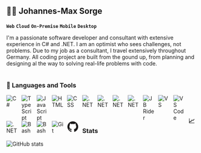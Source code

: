 ## 👨‍💻 Johannes-Max Sorge

**`Web`**
**`Cloud`**
**`On-Premise`**
**`Mobile`** 
**`Desktop`**

I'm a passionate software developer and consultant with extensive experience in C# and .NET. 
I am an optimist who sees challenges, not problems. Due to my job as a consultant, I travel extensively throughout Germany. 
All coding project are built from the gound up, from planning and designing al the way to solving real-life problems with code.

#

### 🧰 Languages and Tools

<picture>
  <source media="(prefers-color-scheme: dark)" srcset="https://cdn.jsdelivr.net/gh/devicons/devicon@latest/icons/csharp/csharp-original.svg">
  <source media="(prefers-color-scheme: light)" srcset="https://cdn.jsdelivr.net/gh/devicons/devicon@latest/icons/csharp/csharp-original.svg">
  <img align="left" alt="C#" width="30px" style="padding-right:10px;" src="https://cdn.jsdelivr.net/gh/devicons/devicon@latest/icons/csharp/csharp-original.svg">
</picture>

<picture>
  <source media="(prefers-color-scheme: dark)" srcset="https://cdn.jsdelivr.net/gh/devicons/devicon/icons/typescript/typescript-plain.svg">
  <source media="(prefers-color-scheme: light)" srcset="https://cdn.jsdelivr.net/gh/devicons/devicon/icons/typescript/typescript-plain.svg">
  <img align="left" alt="TypeScript" width="30px" style="padding-right:10px;" src="https://cdn.jsdelivr.net/gh/devicons/devicon/icons/typescript/typescript-plain.svg">
</picture>

<picture>
  <source media="(prefers-color-scheme: dark)" srcset="https://cdn.jsdelivr.net/gh/devicons/devicon/icons/javascript/javascript-plain.svg">
  <source media="(prefers-color-scheme: light)" srcset="https://cdn.jsdelivr.net/gh/devicons/devicon/icons/javascript/javascript-plain.svg">
  <img align="left" alt="JavaScript" width="30px" style="padding-right:10px;" src="https://cdn.jsdelivr.net/gh/devicons/devicon/icons/javascript/javascript-plain.svg">
</picture>

<picture>
  <source media="(prefers-color-scheme: dark)" srcset="https://cdn.jsdelivr.net/gh/devicons/devicon/icons/html5/html5-plain.svg">
  <source media="(prefers-color-scheme: light)" srcset="https://cdn.jsdelivr.net/gh/devicons/devicon/icons/html5/html5-plain.svg">
  <img align="left" alt="HTML" width="30px" style="padding-right:10px;" src="https://cdn.jsdelivr.net/gh/devicons/devicon/icons/html5/html5-plain.svg">
</picture>

<picture>
  <source media="(prefers-color-scheme: dark)" srcset="https://cdn.jsdelivr.net/gh/devicons/devicon/icons/css3/css3-plain.svg">
  <source media="(prefers-color-scheme: light)" srcset="https://cdn.jsdelivr.net/gh/devicons/devicon/icons/css3/css3-plain.svg">
  <img align="left" alt="CSS" width="30px" style="padding-right:10px;" src="https://cdn.jsdelivr.net/gh/devicons/devicon/icons/css3/css3-plain.svg">
</picture>

<picture>
  <source media="(prefers-color-scheme: dark)" srcset="https://upload.wikimedia.org/wikipedia/commons/thumb/7/7d/Microsoft_.NET_logo.svg/1280px-Microsoft_.NET_logo.svg.png">
  <source media="(prefers-color-scheme: light)" srcset="https://upload.wikimedia.org/wikipedia/commons/thumb/7/7d/Microsoft_.NET_logo.svg/1280px-Microsoft_.NET_logo.svg.png">
  <img align="left" alt=".NET" width="30px" style="padding-right:10px;" src="https://upload.wikimedia.org/wikipedia/commons/thumb/7/7d/Microsoft_.NET_logo.svg/1280px-Microsoft_.NET_logo.svg.png">
</picture>

<picture>
  <source media="(prefers-color-scheme: dark)" srcset="https://cdn.jsdelivr.net/gh/devicons/devicon@latest/icons/blazor/blazor-original.svg">
  <source media="(prefers-color-scheme: light)" srcset="https://cdn.jsdelivr.net/gh/devicons/devicon@latest/icons/blazor/blazor-original.svg">
  <img align="left" alt=".NET" width="30px" style="padding-right:10px;" src="https://cdn.jsdelivr.net/gh/devicons/devicon@latest/icons/blazor/blazor-original.svg">
</picture>

<picture>
  <source media="(prefers-color-scheme: dark)" srcset="https://cdn.jsdelivr.net/gh/devicons/devicon@latest/icons/vuejs/vuejs-original.svg">
  <source media="(prefers-color-scheme: light)" srcset="https://cdn.jsdelivr.net/gh/devicons/devicon@latest/icons/vuejs/vuejs-original.svg">
  <img align="left" alt=".NET" width="30px" style="padding-right:10px;" src="https://cdn.jsdelivr.net/gh/devicons/devicon@latest/icons/vuejs/vuejs-original.svg">
</picture>

<picture>
  <source media="(prefers-color-scheme: dark)" srcset="https://cdn.jsdelivr.net/gh/devicons/devicon@latest/icons/azure/azure-original.svg">
  <source media="(prefers-color-scheme: light)" srcset="https://cdn.jsdelivr.net/gh/devicons/devicon@latest/icons/azure/azure-original.svg">
  <img align="left" alt=".NET" width="30px" style="padding-right:10px;" src="https://cdn.jsdelivr.net/gh/devicons/devicon@latest/icons/azure/azure-original.svg">
</picture>

<picture>
  <source media="(prefers-color-scheme: dark)" srcset="https://cdn.jsdelivr.net/gh/devicons/devicon@latest/icons/rider/rider-original.svg">
  <source media="(prefers-color-scheme: light)" srcset="https://cdn.jsdelivr.net/gh/devicons/devicon@latest/icons/rider/rider-original.svg">
  <img align="left" alt="JB Rider" width="30px" style="padding-right:10px;" src="https://cdn.jsdelivr.net/gh/devicons/devicon@latest/icons/rider/rider-original.svg">
</picture>

<picture>
  <source media="(prefers-color-scheme: dark)" srcset="https://cdn.jsdelivr.net/gh/devicons/devicon@latest/icons/visualstudio/visualstudio-original.svg">
  <source media="(prefers-color-scheme: light)" srcset="https://cdn.jsdelivr.net/gh/devicons/devicon@latest/icons/visualstudio/visualstudio-original.svg">
  <img align="left" alt="VS" width="30px" style="padding-right:10px;" src="https://cdn.jsdelivr.net/gh/devicons/devicon@latest/icons/visualstudio/visualstudio-original.svg">
</picture>

<picture>
  <source media="(prefers-color-scheme: dark)" srcset="https://cdn.jsdelivr.net/gh/devicons/devicon@latest/icons/vscode/vscode-original.svg">
  <source media="(prefers-color-scheme: light)" srcset="https://cdn.jsdelivr.net/gh/devicons/devicon@latest/icons/vscode/vscode-original.svg">
  <img align="left" alt="VS Code" width="30px" style="padding-right:10px;" src="https://cdn.jsdelivr.net/gh/devicons/devicon@latest/icons/vscode/vscode-original.svg">
</picture>

<picture>
  <source media="(prefers-color-scheme: dark)" srcset="https://cdn.jsdelivr.net/gh/devicons/devicon@latest/icons/postgresql/postgresql-original.svg">
  <source media="(prefers-color-scheme: light)" srcset="https://cdn.jsdelivr.net/gh/devicons/devicon@latest/icons/postgresql/postgresql-original.svg">
  <img align="left" alt=".NET" width="30px" style="padding-right:10px;" src="https://cdn.jsdelivr.net/gh/devicons/devicon@latest/icons/postgresql/postgresql-original.svg">
</picture>

<picture>
  <source media="(prefers-color-scheme: dark)" srcset="https://cdn.jsdelivr.net/gh/devicons/devicon@latest/icons/elasticsearch/elasticsearch-original.svg">
  <source media="(prefers-color-scheme: light)" srcset="https://cdn.jsdelivr.net/gh/devicons/devicon@latest/icons/elasticsearch/elasticsearch-original.svg">
  <img align="left" alt="Bash" width="30px" style="padding-right:10px;" src="https://cdn.jsdelivr.net/gh/devicons/devicon@latest/icons/elasticsearch/elasticsearch-original.svg">
</picture>

<picture>
  <source media="(prefers-color-scheme: dark)" srcset="https://cdn.jsdelivr.net/gh/devicons/devicon@latest/icons/kibana/kibana-original.svg">
  <source media="(prefers-color-scheme: light)" srcset="https://cdn.jsdelivr.net/gh/devicons/devicon@latest/icons/kibana/kibana-original.svg">
  <img align="left" alt="Bash" width="30px" style="padding-right:10px;" src="https://cdn.jsdelivr.net/gh/devicons/devicon@latest/icons/kibana/kibana-original.svg">
</picture>

<picture>
  <source media="(prefers-color-scheme: dark)" srcset="https://cdn.jsdelivr.net/gh/devicons/devicon/icons/git/git-original.svg">
  <source media="(prefers-color-scheme: light)" srcset="https://cdn.jsdelivr.net/gh/devicons/devicon/icons/git/git-original.svg">
  <img align="left" alt="Git" width="30px" style="padding-right:10px;" src="https://cdn.jsdelivr.net/gh/devicons/devicon/icons/git/git-original.svg">
</picture>

<picture>
  <source media="(prefers-color-scheme: dark)" srcset="./icons/github-light.svg">
  <source media="(prefers-color-scheme: light)" srcset="./icons/github-dark.svg">
  <img align="left" alt="Git" width="30px" style="padding-right:10px;" src="./icons/github-dark.svg">
</picture>

<br />

# 

### 📈 Stats

![GitHub stats](https://github-readme-stats.vercel.app/api?username=jomaxso&show_icons=true&theme=github_dark)

<!--
<details>
	<summary><h3>Coding Journey</h3></summary>
</details>

**jomaxso/jomaxso** is a ✨ _special_ ✨ repository because its `README.md` (this file) appears on your GitHub profile.

Here are some ideas to get you started:

- 🔭 I’m currently working on ...
- 🌱 I’m currently learning ...
- 👯 I’m looking to collaborate on ...
- 🤔 I’m looking for help with ...
- 💬 Ask me about ...
- 📫 How to reach me: ...
- 😄 Pronouns: ...
- ⚡ Fun fact: ...
-->
